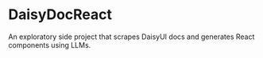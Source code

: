 # DaisyDocReact

An exploratory side project that scrapes DaisyUI docs and generates React components using LLMs.
